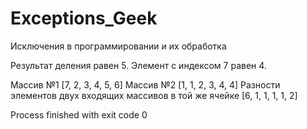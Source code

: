 # Exceptions_Geek
Исключения в программировании и их обработка


Результат деления равен 5. 
Элемент с индексом 7 равен 4.

Массив №1 [7, 2, 3, 4, 5, 6] 
Массив №2 [1, 1, 2, 3, 4, 4] 
Разности элементов двух входящих массивов в той же ячейке [6, 1, 1, 1, 1, 2]

Process finished with exit code 0
